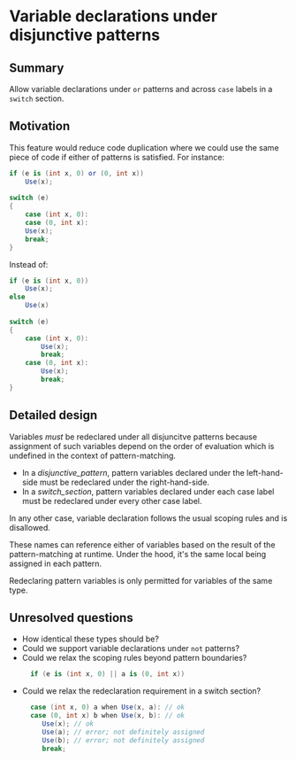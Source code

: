 # Variable declarations under disjunctive patterns

## Summary  

Allow variable declarations under `or` patterns and across `case` labels in a `switch` section.

## Motivation

This feature would reduce code duplication where we could use the same piece of code if either of patterns is satisfied. For instance:
```cs
if (e is (int x, 0) or (0, int x))
    Use(x);
  
switch (e)
{
    case (int x, 0):
    case (0, int x):
	Use(x);
	break;
}
```
Instead of:

```cs
if (e is (int x, 0))
    Use(x);
else
    Use(x)
  
switch (e)
{
    case (int x, 0):
        Use(x);
        break;
    case (0, int x):
        Use(x);
        break;
}
```

## Detailed design

Variables *must* be redeclared under all disjuncitve patterns because assignment of such variables depend on the order of evaluation which is undefined in the context of pattern-matching.

- In a *disjunctive_pattern*, pattern variables declared under the left-hand-side must be redeclared under the right-hand-side.
- In a *switch_section*, pattern variables declared under each case label must be redeclared under every other case label.

In any other case, variable declaration follows the usual scoping rules and is disallowed.

These names can reference either of variables based on the result of the pattern-matching at runtime. Under the hood, it's the same local being assigned in each pattern.

Redeclaring pattern variables is only permitted for variables of the same type.

## Unresolved questions

- How identical these types should be?
- Could we support variable declarations under `not` patterns?
- Could we relax the scoping rules beyond pattern boundaries?
 	```cs
	  if (e is (int x, 0) || a is (0, int x))
	```
- Could we relax the redeclaration requirement in a switch section? 
	```cs
	  case (int x, 0) a when Use(x, a): // ok
	  case (0, int x) b when Use(x, b): // ok
	     Use(x); // ok
	     Use(a); // error; not definitely assigned
	     Use(b); // error; not definitely assigned
	     break;
	```
